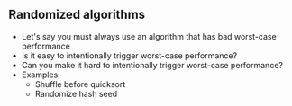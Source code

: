 Randomized algorithms
---------------------

* Let's say you must always use an algorithm that has bad worst-case performance
* Is it easy to intentionally trigger worst-case performance?
* Can you make it hard to intentionally trigger worst-case performance?
* Examples:
    * Shuffle before quicksort
    * Randomize hash seed

